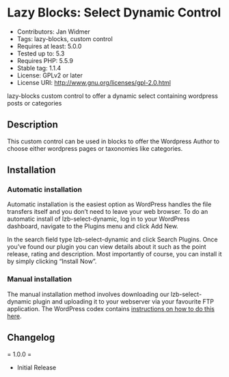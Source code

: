 # Lazy Blocks: Select Dynamic Control

* Contributors: Jan Widmer
* Tags: lazy-blocks, custom control
* Requires at least: 5.0.0
* Tested up to: 5.3
* Requires PHP: 5.5.9
* Stable tag: 1.1.4
* License: GPLv2 or later
* License URI: <http://www.gnu.org/licenses/gpl-2.0.html>

lazy-blocks custom control to offer a dynamic select containing wordpress posts or categories

## Description

This custom control can be used in blocks to offer the Wordpress Author to choose either wordpress pages or taxonomies like categories.

## Installation

### Automatic installation

Automatic installation is the easiest option as WordPress handles the file transfers itself and you don’t need to leave your web browser. To do an automatic install of lzb-select-dynamic, log in to your WordPress dashboard, navigate to the Plugins menu and click Add New.

In the search field type lzb-select-dynamic and click Search Plugins. Once you’ve found our plugin you can view details about it such as the point release, rating and description. Most importantly of course, you can install it by simply clicking “Install Now”.

### Manual installation

The manual installation method involves downloading our lzb-select-dynamic plugin and uploading it to your webserver via your favourite FTP application. The WordPress codex contains [instructions on how to do this here](https://codex.wordpress.org/Managing_Plugins#Manual_Plugin_Installation).

## Changelog

= 1.0.0 =

* Initial Release
